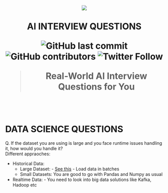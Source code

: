 <h1 align="center">
    <a href="https://github.com/mrsaeeddev/ai-interview-questions">
        <img src="https://raw.githubusercontent.com/mrsaeeddev/ai-interview-questions/master/logo.png">
    </a>
    <br/>
    <br/>
  AI INTERVIEW QUESTIONS
  
![GitHub last commit](https://img.shields.io/github/last-commit/mrsaeeddev/ai-interview-questions)
![GitHub contributors](https://img.shields.io/github/contributors/mrsaeeddev/ai-interview-questions)
![Twitter Follow](https://img.shields.io/twitter/follow/mrsaeeddev?label=Follow&style=social)
  > Real-World AI Interview Questions for You
</h1>
<br/>
<br/>

# DATA SCIENCE QUESTIONS

Q. If the dataset you are using is large and you face runtime issues handling it, how would you handle it?
<br />
 Different appraoches:
- Historical Data:
    - Large Dataset: - [See this](https://www.analyticsvidhya.com/blog/2018/08/dask-big-datasets-machine_learning-python/)
                     - Load data in batches
    - Small Datasets: You are good to go with Pandas and Numpy as usual
- Realtime Data: - You need to look into big data solutions like Kafka, Hadoop etc
